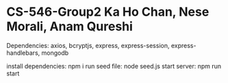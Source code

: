 # CS-546-Group2 Ka Ho Chan, Nese Morali, Anam Qureshi
Dependencies: 
axios,
bcryptjs, 
express,
express-session,
express-handlebars,
mongodb

install dependencies: npm i
run seed file: node seed.js
start server: npm run start
